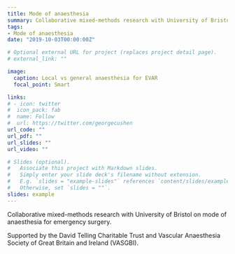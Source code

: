 ```yaml
---
title: Mode of anaesthesia
summary: Collaborative mixed-methods research with University of Bristol on mode of anaesthesia for emergency surgery
tags:
- Mode of anaesthesia
date: "2019-10-03T00:00:00Z"

# Optional external URL for project (replaces project detail page).
# external_link: ""

image:
  caption: Local vs general anaesthesia for EVAR
  focal_point: Smart

links:
# - icon: twitter
#  icon_pack: fab
#  name: Follow
#  url: https://twitter.com/georgecushen
url_code: ""
url_pdf: ""
url_slides: ""
url_video: ""

# Slides (optional).
#   Associate this project with Markdown slides.
#   Simply enter your slide deck's filename without extension.
#   E.g. `slides = "example-slides"` references `content/slides/example-slides.md`.
#   Otherwise, set `slides = ""`.
slides: example
---
```


Collaborative mixed-methods research with University of Bristol on mode of anaesthesia for emergency surgery.

Supported by the David Telling Charitable Trust and Vascular Anaesthesia Society of Great Britain and Ireland (VASGBI).
